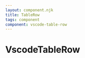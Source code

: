 ```yaml
---
layout: component.njk
title: TableRow
tags: component
component: vscode-table-row
---
```


# VscodeTableRow
